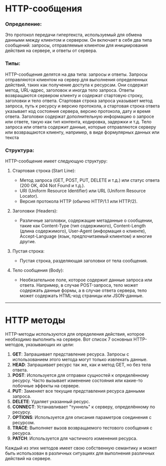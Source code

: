 # HTTP-сообщения
### Определение: 
Это протокол передачи гипертекста, используемый для обмена данными между клиентом и сервером. Он включает в себя два типа сообщений: запросы, отправляемые клиентом для инициирования действия на сервере, и ответы от сервера.
### Типы:
HTTP-сообщения делятся на два типа: запросы и ответы. Запросы отправляются клиентом на сервер для выполнения определенных действий, таких как получение доступа к ресурсам. Они содержат метод, URL-адрес, заголовок и иногда тело запроса. Ответы возвращаются сервером клиенту и содержат стартовую строку, заголовки и тело ответа. Стартовая строка запроса указывает метод запроса, путь к ресурсу и версию протокола, а стартовая строка ответа указывает код состояния сервера, версию протокола, дату и время ответа. Заголовки содержат дополнительную информацию о запросе или ответе, такую как тип контента, кодировка, задержки и т.д. Тело запроса или ответа содержит данные, которые отправляются серверу или возвращаются клиенту, например, в виде формулярных данных или текста
### Структура:
HTTP-сообщение имеет следующую структуру:

1. Стартовая строка (Start Line):
   - Метод запроса (GET, POST, PUT, DELETE и т.д.) или статус ответа (200 OK, 404 Not Found и т.д.).
   - URI (Uniform Resource Identifier) или URL (Uniform Resource Locator).
   - Версия протокола HTTP (обычно HTTP/1.1 или HTTP/2).

2. Заголовки (Headers):
   - Различные заголовки, содержащие метаданные о сообщении, такие как Content-Type (тип содержимого), Content-Length (длина содержимого), User-Agent (информация о клиенте), Accept-Language (язык, предпочитаемый клиентом) и многие другие.

3. Пустая строка:
   - Пустая строка, разделяющая заголовки от тела сообщения.

4. Тело сообщения (Body):
   - Необязательное поле, которое содержит данные запроса или ответа. Например, в случае POST-запроса, тело может содержать данные формы, а в случае ответа сервера, тело может содержать HTML-код страницы или JSON-данные.

***

# HTTP методы
HTTP-методы используются для определения действия, которое необходимо выполнить на сервере. Вот список 7 основных HTTP-методов, указывающих их цели:

1. **GET**: Запрашивает представление ресурса. Запросы с использованием этого метода могут только извлекать данные.
2. **HEAD**: Запрашивает ресурс так же, как и метод GET, но без тела ответа.
3. **POST**: Используется для отправки сущностей к определённому ресурсу. Часто вызывает изменение состояния или какие-то побочные эффекты на сервере.
4. **PUT**: Заменяет все текущие представления ресурса данными запроса.
5. **DELETE**: Удаляет указанный ресурс.
6. **CONNECT**: Устанавливает "туннель" к серверу, определённому по ресурсу.
7. **OPTIONS**: Используется для описания параметров соединения с ресурсом.
8. **TRACE**: Выполняет вызов возвращаемого тестового сообщения с ресурса.
9. **PATCH**: Используется для частичного изменения ресурса.

Каждый из этих методов имеет свою собственную семантику и может быть использован в различных ситуациях для выполнения различных действий на сервере.


